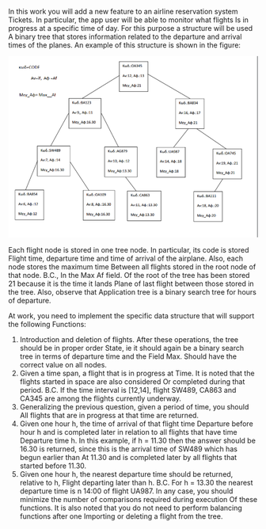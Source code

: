 In this work you will add a new feature to an airline reservation system
Tickets. In particular, the app user will be able to monitor what flights
Is in progress at a specific time of day. For this purpose a structure will be used
A binary tree that stores information related to the departure and arrival times of the planes.
An example of this structure is shown in the figure:

![Task img](/Task.png)


Each flight node is stored in one tree node. In particular, its code is stored
Flight time, departure time and time of arrival of the airplane. Also, each node stores the maximum time
Between all flights stored in the root node of that node. B.C.,
In the Max Af field. Of the root of the tree has been stored 21 because it is the time it lands
Plane of last flight between those stored in the tree. Also, observe that
Application tree is a binary search tree for hours of departure.

At work, you need to implement the specific data structure that will support the following
Functions:
1) Introduction and deletion of flights. After these operations, the tree should be in proper order
State, ie it should again be a binary search tree in terms of departure time and the
Field Max. Should have the correct value on all nodes.
2) Given a time span, a flight that is in progress at
Time. It is noted that the flights started in space are also considered
Or completed during that period. B.C. If the time interval is [12,14], flight SW489,
CA863 and CA345 are among the flights currently underway.
3) Generalizing the previous question, given a period of time, you should
All flights that are in progress at that time are returned.
4) Given one hour h, the time of arrival of that flight time
Departure before hour h and is completed later in relation to all flights that have time
Departure time h. In this example, if h = 11.30 then the answer should be
16.30 is returned, since this is the arrival time of SW489 which has begun earlier than
At 11.30 and is completed later by all flights that started before 11.30.
5) Given one hour h, the nearest departure time should be returned, relative to h,
Flight departing later than h. B.C. For h = 13.30 the nearest departure time is n
14:00 of flight UA987.
In any case, you should minimize the number of comparisons required during execution
Of these functions. It is also noted that you do not need to perform balancing functions after one
Importing or deleting a flight from the tree.
